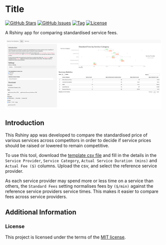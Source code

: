 <!--
Document variables:

Assigned:
<author> = Vikesh Ajith
<github_username> = SpikyClip

Unassigned (replace all with desired value):
<service-fees-shinyapp>
<screenshot_link>

-->

# Title

[![GitHub Stars](https://img.shields.io/github/stars/SpikyClip/service-fees-shinyapp.svg)](https://github.com/SpikyClip/service-fees-shinyapp/stargazers)
[![GitHub Issues](https://img.shields.io/github/issues/SpikyClip/service-fees-shinyapp.svg)](https://github.com/SpikyClip/service-fees-shinyapp/issues)
[![Tag](https://img.shields.io/github/v/tag/SpikyClip/service-fees-shinyapp)](https://github.com/SpikyClip/service-fees-shinyapp)
[![License](https://img.shields.io/github/license/SpikyClip/service-fees-shinyapp)](https://github.com/SpikyClip/service-fees-shinyapp/blob/master/LICENSE)

A Rshiny app for comparing standardised service fees.

![Screenshot](img\screenshot.png)

## Introduction

This Rshiny app was developed to compare the standardised price of various
services across competitors in order to decide if service prices should be
raised or lowered to remain competitive.

To use this tool, download the [template csv file](service_fees_app\data\service_fees_template.csv) and fill in the details in the
`Service Provider`, `Service Category`, `Actual Service Duration (mins)` and
`Actual Fee ($)` columns. Upload the csv, and select the reference service
provider.

As each service provider may spend more or less time on a service than others,
the `Standard Fees` setting normalises fees by `($/min)` against the reference
service providers service times. This makes it easier to compare fees across
service providers.

## Additional Information

### License

This project is licensed under the terms of the [MIT license](https://github.com/SpikyClip/service-fees-shinyapp/blob/master/LICENSE).